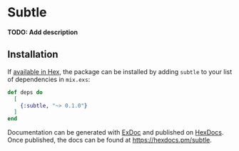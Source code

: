 # Subtle

**TODO: Add description**

## Installation

If [available in Hex](https://hex.pm/docs/publish), the package can be installed
by adding `subtle` to your list of dependencies in `mix.exs`:

```elixir
def deps do
  [
    {:subtle, "~> 0.1.0"}
  ]
end
```

Documentation can be generated with [ExDoc](https://github.com/elixir-lang/ex_doc)
and published on [HexDocs](https://hexdocs.pm). Once published, the docs can
be found at <https://hexdocs.pm/subtle>.

